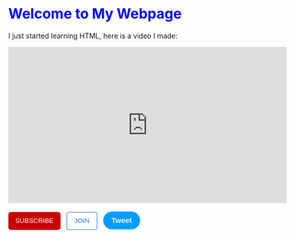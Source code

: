 
<body>

  <h1 class="MainHeader">
    Welcome to My Webpage
  </h1>
  
  <p class="FirstPara">
    I just started learning HTML, here is a video I made:
  </p>



<iframe width="560" height="315" src="https://www.youtube.com/embed/yXcM4aOT4Wg?si=M4NA8Zs7R55Tuxae" title="YouTube video player" frameborder="0" allow="accelerometer; autoplay; clipboard-write; encrypted-media; gyroscope; picture-in-picture; web-share" allowfullscreen></iframe>

<br/>

<br/>

<button class="subscribe-button">
  SUBSCRIBE
</button>

<button class="join-button">
  JOIN
</button>

<button class="tweet-button">
  Tweet
</button>



<style>
  .Mainheader {
   color: blue;
  }
  .subscribe-button {
    background-color: rgba(200, 0, 0);
    color: white;
    border: none;
    height: 36px;
    width: 105px;
    border-radius: 5px;
    cursor: pointer;
    margin-right: 8px;
  }
  .join-button {
    background-color: rgb(255, 255, 255);
    border-color: rgb(41, 118, 211);
    border-style: solid;
    border-width: 1px;
    color: rgb(41, 118, 211);
    height: 36px;
    width: 62px;
    border-radius: 3px;
    cursor: pointer;
    margin-right: 8px;
  }

  .tweet-button {
    background-color: rgb(2, 158, 255);
    color: rgb(242, 243, 245);
    border: none;
    height: 36px;
    width: 74px;
    border-radius: 18px;
    font-weight: bold;
    font-size: 15px;
    cursor: pointer;
  }

</style>




  
</body>

